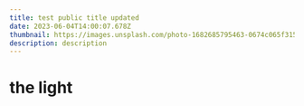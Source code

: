 ```yaml
---
title: test public title updated
date: 2023-06-04T14:00:07.678Z
thumbnail: https://images.unsplash.com/photo-1682685795463-0674c065f315?ixlib=rb-4.0.3&ixid=M3wxMjA3fDF8MHxwaG90by1wYWdlfHx8fGVufDB8fHx8fA%3D%3D&auto=format&fit=crop&w=1026&q=80
description: description
---
```

# t﻿he light